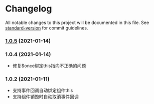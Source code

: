 # Changelog

All notable changes to this project will be documented in this file. See [standard-version](https://github.com/conventional-changelog/standard-version) for commit guidelines.

### [1.0.5](https://github.com/lifuzhao100/vue-eventbus/compare/v1.0.4...v1.0.5) (2021-01-14)

### 1.0.4 (2021-01-14)

- 修复$once绑定this指向不正确的问题

### 1.0.2 (2021-01-11)

- 支持事件回调自动绑定组件this
- 支持组件销毁时自动取消事件回调